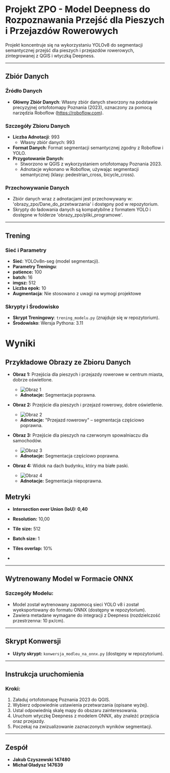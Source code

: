 # Projekt ZPO - Model Deepness do Rozpoznawania Przejść dla Pieszych i Przejazdów Rowerowych

Projekt koncentruje się na wykorzystaniu YOLOv8 do segmentacji semantycznej przejść dla pieszych i przejazdów rowerowych, zintegrowanej z QGIS i wtyczką Deepness.

---

## Zbiór Danych

### Źródło Danych
- **Główny Zbiór Danych**: Własny zbiór danych stworzony na podstawie precyzyjnej ortofotomapy Poznania (2023), oznaczony za pomocą narzędzia Roboflow (https://roboflow.com).

### Szczegóły Zbioru Danych
- **Liczba Adnotacji**: 993
  - Własny zbiór danych: 993
- **Format Danych**: Format segmentacji semantycznej zgodny z Roboflow i YOLO.
- **Przygotowanie Danych**: 
  - Stworzono w QGIS z wykorzystaniem ortofotomapy Poznania 2023.
  - Adnotacje wykonano w Roboflow, używając segmentacji semantycznej (klasy: pedestrian_cross, bicycle_cross).

### Przechowywanie Danych
- Zbiór danych wraz z adnotacjami jest przechowywany w: 'obrazy_zpo/Dane_do_przetwarzania' i dostępny pod w repozytorium.
- Skrypty do ładowania danych są kompatybilne z formatem YOLO i dostępne w folderze 'obrazy_zpo/pliki_programowe'.

---

## Trening

### Sieć i Parametry
- **Sieć**: YOLOv8n-seg (model segmentacji).
- **Parametry Treningu**:
- **patience:** 100
- **batch:** 16
- **imgsz:** 512
- **Liczba epok:** 10
- **Augmentacja**: Nie stosowano z uwagi na wymogi projektowe


### Skrypty i Środowisko
- **Skrypt Treningowy**: `trening_modelu.py` (znajduje się w repozytorium).
- **Środowisko**: Wersja Pythona: 3.11
# Wyniki

## Przykładowe Obrazy ze Zbioru Danych

- **Obraz 1:** Przejścia dla pieszych i przejazdy rowerowe w centrum miasta, dobrze oświetlone.
  - ![Obraz 1](https://github.com/hersztx/Rozpoznawanie_pasow_i_przejazdow_ZPO/blob/813722d7c8779eb6e0ee8ed427b9ce744d11b3d5/Przyk%C5%82adowe_wyniki_przetwarzania/Obraz_1.png)
  - **Adnotacje:** Segmentacja poprawna.
  

- **Obraz 2:** Przejście dla pieszych i przejazd rowerowy, dobre oświetlenie.
  - ![Obraz 2](obrazy_zpo/Przykładowe_wyniki_przetwarzania/Obraz_2.jpg)
  - **Adnotacje:** "Przejazd rowerowy" – segmentacja częściowo poprawna.
  

- **Obraz 3:** Przejście dla pieszych na czerwonym spowalniaczu dla samochodów.
  - ![Obraz 3](obrazy_zpo/Przykładowe_wyniki_przetwarzania/Obraz_3.jpg)
  - **Adnotacje:** Segmentacja częściowo poprawna.
  

- **Obraz 4:** Widok na dach budynku, który ma białe paski.
  - ![Obraz 4](obrazy_zpo/Przykładowe_wyniki_przetwarzania/Obraz_4.jpg)
  - **Adnotacje:** Segmentacja niepoprawna.


## Metryki

- **Intersection over Union (IoU): 0,40**

- **Resolution:** 10,00
- **Tile size:** 512
- **Batch size:** 1
- **Tiles overlap:** 10%
- 
---

## Wytrenowany Model w Formacie ONNX

### Szczegóły Modelu:
- Model został wytrenowany zapomocą sieci YOLO v8 i został wyeksportowany do formatu ONNX (dostępny w repozytorium).
- Zawiera metadane wymagane do integracji z Deepness (rozdzielczość przestrzenna: 10 px/cm).

---

## Skrypt Konwersji

- **Użyty skrypt:** `konwersja_modleu_na_onnx.py` (dostępny w repozytorium).

---

## Instrukcja uruchomienia


### Kroki:
1. Załaduj ortofotomapę Poznania 2023 do QGIS.
2. Wybierz odpowiednie ustawienia przetwarzania (opisane wyżej).
2. Ustal odpowiednią skalę mapy do obszaru zainteresowania.
3. Uruchom wtyczkę Deepness z modelem ONNX, aby znaleźć przejścia oraz przejazdy.
4. Poczekaj na zwizualizowanie zaznaczonych wyników segmentacji.

---

## Zespół

- **Jakub Czyszewski 147480**
- **Michał Gładysz 147639**

